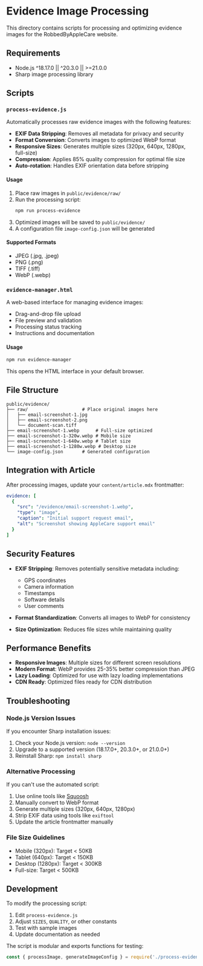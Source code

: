# Evidence Image Processing

This directory contains scripts for processing and optimizing evidence images for the RobbedByAppleCare website.

## Requirements

- Node.js ^18.17.0 || ^20.3.0 || >=21.0.0
- Sharp image processing library

## Scripts

### `process-evidence.js`

Automatically processes raw evidence images with the following features:

- **EXIF Data Stripping**: Removes all metadata for privacy and security
- **Format Conversion**: Converts images to optimized WebP format
- **Responsive Sizes**: Generates multiple sizes (320px, 640px, 1280px, full-size)
- **Compression**: Applies 85% quality compression for optimal file size
- **Auto-rotation**: Handles EXIF orientation data before stripping

#### Usage

1. Place raw images in `public/evidence/raw/`
2. Run the processing script:
   ```bash
   npm run process-evidence
   ```
3. Optimized images will be saved to `public/evidence/`
4. A configuration file `image-config.json` will be generated

#### Supported Formats

- JPEG (.jpg, .jpeg)
- PNG (.png)
- TIFF (.tiff)
- WebP (.webp)

### `evidence-manager.html`

A web-based interface for managing evidence images:

- Drag-and-drop file upload
- File preview and validation
- Processing status tracking
- Instructions and documentation

#### Usage

```bash
npm run evidence-manager
```

This opens the HTML interface in your default browser.

## File Structure

```
public/evidence/
├── raw/                    # Place original images here
│   ├── email-screenshot-1.jpg
│   ├── email-screenshot-2.png
│   └── document-scan.tiff
├── email-screenshot-1.webp      # Full-size optimized
├── email-screenshot-1-320w.webp # Mobile size
├── email-screenshot-1-640w.webp # Tablet size
├── email-screenshot-1-1280w.webp # Desktop size
└── image-config.json       # Generated configuration
```

## Integration with Article

After processing images, update your `content/article.mdx` frontmatter:

```yaml
evidence: [
  {
    "src": "/evidence/email-screenshot-1.webp",
    "type": "image",
    "caption": "Initial support request email",
    "alt": "Screenshot showing AppleCare support email"
  }
]
```

## Security Features

- **EXIF Stripping**: Removes potentially sensitive metadata including:
  - GPS coordinates
  - Camera information
  - Timestamps
  - Software details
  - User comments

- **Format Standardization**: Converts all images to WebP for consistency

- **Size Optimization**: Reduces file sizes while maintaining quality

## Performance Benefits

- **Responsive Images**: Multiple sizes for different screen resolutions
- **Modern Format**: WebP provides 25-35% better compression than JPEG
- **Lazy Loading**: Optimized for use with lazy loading implementations
- **CDN Ready**: Optimized files ready for CDN distribution

## Troubleshooting

### Node.js Version Issues

If you encounter Sharp installation issues:

1. Check your Node.js version: `node --version`
2. Upgrade to a supported version (18.17.0+, 20.3.0+, or 21.0.0+)
3. Reinstall Sharp: `npm install sharp`

### Alternative Processing

If you can't use the automated script:

1. Use online tools like [Squoosh](https://squoosh.app/)
2. Manually convert to WebP format
3. Generate multiple sizes (320px, 640px, 1280px)
4. Strip EXIF data using tools like `exiftool`
5. Update the article frontmatter manually

### File Size Guidelines

- Mobile (320px): Target < 50KB
- Tablet (640px): Target < 150KB  
- Desktop (1280px): Target < 300KB
- Full-size: Target < 500KB

## Development

To modify the processing script:

1. Edit `process-evidence.js`
2. Adjust `SIZES`, `QUALITY`, or other constants
3. Test with sample images
4. Update documentation as needed

The script is modular and exports functions for testing:

```javascript
const { processImage, generateImageConfig } = require('./process-evidence.js');
```